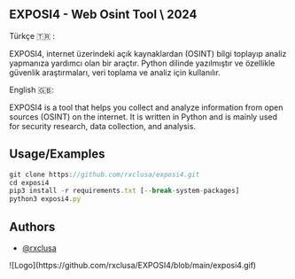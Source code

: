 
## EXPOSI4 - Web Osint Tool \ 2024

Türkçe 🇹🇷 :

EXPOSI4, internet üzerindeki açık kaynaklardan (OSINT) bilgi toplayıp analiz yapmanıza yardımcı olan bir araçtır. Python dilinde yazılmıştır ve özellikle güvenlik araştırmaları, veri toplama ve analiz için kullanılır.

English 🇬🇧:

EXPOSI4 is a tool that helps you collect and analyze information from open sources (OSINT) on the internet. It is written in Python and is mainly used for security research, data collection, and analysis.

## Usage/Examples

```javascript
git clone https://github.com/rxclusa/exposi4.git
cd exposi4
pip3 install -r requirements.txt [--break-system-packages]
python3 exposi4.py
```


## Authors

- [@rxclusa](https://www.github.com/rxclusa)

<div>
  ![Logo](https://github.com/rxclusa/EXPOSI4/blob/main/exposi4.gif)</div>

